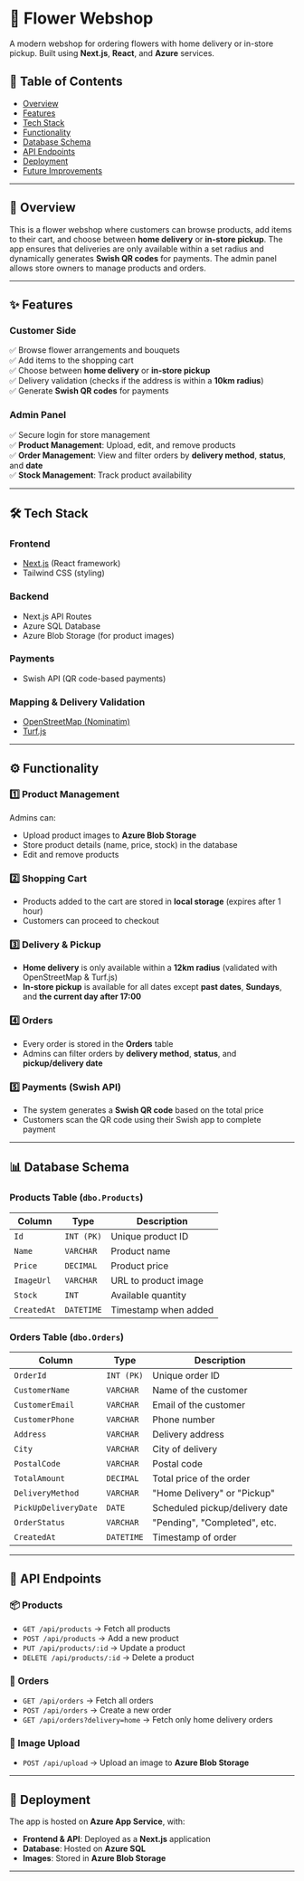 # 🌸 Flower Webshop  

A modern webshop for ordering flowers with home delivery or in-store pickup. Built using **Next.js**, **React**, and **Azure** services.  

## 📖 Table of Contents  
- [Overview](#overview)  
- [Features](#features)  
- [Tech Stack](#tech-stack)  
- [Functionality](#functionality)  
- [Database Schema](#database-schema)  
- [API Endpoints](#api-endpoints)  
- [Deployment](#deployment)  
- [Future Improvements](#future-improvements)  

---

## 🌼 Overview  
This is a flower webshop where customers can browse products, add items to their cart, and choose between **home delivery** or **in-store pickup**. The app ensures that deliveries are only available within a set radius and dynamically generates **Swish QR codes** for payments. The admin panel allows store owners to manage products and orders.  

---

## ✨ Features  
### **Customer Side**  
✅ Browse flower arrangements and bouquets  
✅ Add items to the shopping cart  
✅ Choose between **home delivery** or **in-store pickup**  
✅ Delivery validation (checks if the address is within a **10km radius**)  
✅ Generate **Swish QR codes** for payments  

### **Admin Panel**  
✅ Secure login for store management  
✅ **Product Management**: Upload, edit, and remove products  
✅ **Order Management**: View and filter orders by **delivery method**, **status**, and **date**  
✅ **Stock Management**: Track product availability  

---

## 🛠 Tech Stack  
### **Frontend**  
- [Next.js](https://nextjs.org/) (React framework)  
- Tailwind CSS (styling)  

### **Backend**  
- Next.js API Routes  
- Azure SQL Database  
- Azure Blob Storage (for product images)  

### **Payments**  
- Swish API (QR code-based payments)  

### **Mapping & Delivery Validation**  
- [OpenStreetMap (Nominatim)](https://nominatim.org/)  
- [Turf.js](https://turfjs.org/)  

---

## ⚙ Functionality  
### **1️⃣ Product Management**  
Admins can:  
- Upload product images to **Azure Blob Storage**  
- Store product details (name, price, stock) in the database  
- Edit and remove products  

### **2️⃣ Shopping Cart**  
- Products added to the cart are stored in **local storage** (expires after 1 hour)  
- Customers can proceed to checkout  

### **3️⃣ Delivery & Pickup**  
- **Home delivery** is only available within a **12km radius** (validated with OpenStreetMap & Turf.js)  
- **In-store pickup** is available for all dates except **past dates**, **Sundays**, and **the current day after 17:00**  

### **4️⃣ Orders**  
- Every order is stored in the **Orders** table  
- Admins can filter orders by **delivery method**, **status**, and **pickup/delivery date**  

### **5️⃣ Payments (Swish API)**  
- The system generates a **Swish QR code** based on the total price  
- Customers scan the QR code using their Swish app to complete payment  

---

## 📊 Database Schema  
### **Products Table (`dbo.Products`)**  
| Column      | Type         | Description                    |  
|------------|-------------|--------------------------------|  
| `Id`       | `INT (PK)`   | Unique product ID             |  
| `Name`     | `VARCHAR`    | Product name                  |  
| `Price`    | `DECIMAL`    | Product price                 |  
| `ImageUrl` | `VARCHAR`    | URL to product image          |  
| `Stock`    | `INT`        | Available quantity            |  
| `CreatedAt`| `DATETIME`   | Timestamp when added          |  

### **Orders Table (`dbo.Orders`)**  
| Column               | Type         | Description                    |  
|----------------------|-------------|--------------------------------|  
| `OrderId`           | `INT (PK)`   | Unique order ID                |  
| `CustomerName`      | `VARCHAR`    | Name of the customer           |  
| `CustomerEmail`     | `VARCHAR`    | Email of the customer          |  
| `CustomerPhone`     | `VARCHAR`    | Phone number                   |  
| `Address`           | `VARCHAR`    | Delivery address               |  
| `City`             | `VARCHAR`    | City of delivery               |  
| `PostalCode`       | `VARCHAR`    | Postal code                    |  
| `TotalAmount`      | `DECIMAL`    | Total price of the order       |  
| `DeliveryMethod`   | `VARCHAR`    | "Home Delivery" or "Pickup"    |  
| `PickUpDeliveryDate` | `DATE`       | Scheduled pickup/delivery date |  
| `OrderStatus`      | `VARCHAR`    | "Pending", "Completed", etc.   |  
| `CreatedAt`        | `DATETIME`   | Timestamp of order             |  

---

## 🔌 API Endpoints  
### **📦 Products**  
- `GET /api/products` → Fetch all products  
- `POST /api/products` → Add a new product  
- `PUT /api/products/:id` → Update a product  
- `DELETE /api/products/:id` → Delete a product  

### **🛒 Orders**  
- `GET /api/orders` → Fetch all orders  
- `POST /api/orders` → Create a new order  
- `GET /api/orders?delivery=home` → Fetch only home delivery orders  

### **📸 Image Upload**  
- `POST /api/upload` → Upload an image to **Azure Blob Storage**  

---

## 🚀 Deployment  
The app is hosted on **Azure App Service**, with:  
- **Frontend & API**: Deployed as a **Next.js** application  
- **Database**: Hosted on **Azure SQL**  
- **Images**: Stored in **Azure Blob Storage**  

---

